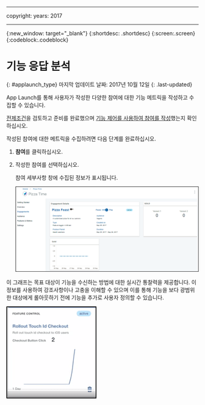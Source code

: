 
---

copyright:
 years: 2017

---

{:new_window: target="_blank"}
{:shortdesc: .shortdesc}
{:screen:.screen}
{:codeblock:.codeblock}

# 기능 응답 분석
{: #applaunch_type}
마지막 업데이트 날짜: 2017년 10월 12일
{: .last-updated}

App Launch를 통해 사용자가 작성한 다양한 참여에 대한 기능 메트릭을 작성하고 수집할 수 있습니다. 

[전제조건](app_prerequisites.html)을 검토하고 준비를 완료했으며 [기능 제어를 사용하여 참여를 작성](app_feature_toggle.html)했는지 확인하십시오. 

작성된 참여에 대한 메트릭을 수집하려면 다음 단계를 완료하십시오.

1. **참여**를 클릭하십시오.

2. 작성한 참여를 선택하십시오. 

	참여 세부사항 창에 수집된 정보가 표시됩니다. 

	![참여에 대한 정보](images/engagement_performance.gif)


이 그래프는 목표 대상이 기능을 수신하는 방법에 대한 실시간 통찰력을 제공합니다. 이 정보를 사용하여 강조사항이나 고충을 이해할 수 있으며 이를 통해 기능을 보다 광범위한 대상에게 롤아웃하기 전에 기능을 추가로 사용자 정의할 수 있습니다.
	
![참여에 대한 정보](images/engagement_graph.gif)
 


